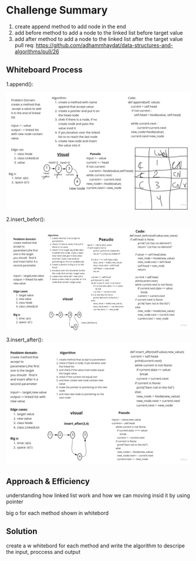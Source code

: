 # Challenge Summary
<!-- Description of the challenge -->
1. create append method to add node in the end
2. add before method to add a node to the linked list before target value
3. add after method to add a node to the linked list after the target value
pull req: https://github.com/adhammhaydat/data-structures-and-algorithms/pull/26

## Whiteboard Process
<!-- Embedded whiteboard image -->
1.append():

![](../image/append.jpg)

2.insert_befor():

![](../image/insert_befor.jpg)

3.insert_after():
![](../image/insert_after.jpg)
## Approach & Efficiency
<!-- What approach did you take? Why? What is the Big O space/time for this approach? -->
understanding how linked list work and how we can moving insid it by using pointer

big o for each method shown in whitebord

## Solution
<!-- Show how to run your code, and examples of it in action -->
create a
w
whitebord for each method and write the algorithm to descripe the input, proccess and output
